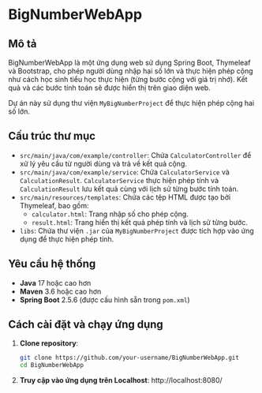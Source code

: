 # BigNumberWebApp

## Mô tả
BigNumberWebApp là một ứng dụng web sử dụng Spring Boot, Thymeleaf và Bootstrap, cho phép người dùng nhập hai số lớn và thực hiện phép cộng như cách học sinh tiểu học thực hiện (từng bước cộng với giá trị nhớ). Kết quả và các bước tính toán sẽ được hiển thị trên giao diện web.

Dự án này sử dụng thư viện `MyBigNumberProject` để thực hiện phép cộng hai số lớn.

## Cấu trúc thư mục

- `src/main/java/com/example/controller`: Chứa `CalculatorController` để xử lý yêu cầu từ người dùng và trả về kết quả cộng.
- `src/main/java/com/example/service`: Chứa `CalculatorService` và `CalculationResult`. `CalculatorService` thực hiện phép tính và `CalculationResult` lưu kết quả cùng với lịch sử từng bước tính toán.
- `src/main/resources/templates`: Chứa các tệp HTML được tạo bởi Thymeleaf, bao gồm:
  - `calculator.html`: Trang nhập số cho phép cộng.
  - `result.html`: Trang hiển thị kết quả phép tính và lịch sử từng bước.
- `libs`: Chứa thư viện `.jar` của `MyBigNumberProject` được tích hợp vào ứng dụng để thực hiện phép tính.

## Yêu cầu hệ thống

- **Java** 17 hoặc cao hơn
- **Maven** 3.6 hoặc cao hơn
- **Spring Boot** 2.5.6 (được cấu hình sẵn trong `pom.xml`)

## Cách cài đặt và chạy ứng dụng

1. **Clone repository**:
   ```bash
   git clone https://github.com/your-username/BigNumberWebApp.git
   cd BigNumberWebApp

2. **Truy cập vào ứng dụng trên Localhost**: 
    http://localhost:8080/
